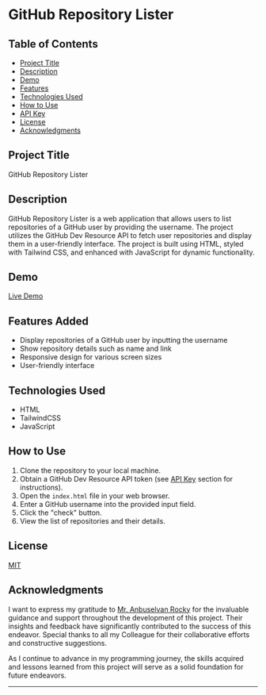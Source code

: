 # GitHub Repository Lister

## Table of Contents

- [Project Title](#project-title)
- [Description](#description)
- [Demo](#demo)
- [Features](#features)
- [Technologies Used](#technologies-used)
- [How to Use](#how-to-use)
- [API Key](#api-key)
- [License](#license)
- [Acknowledgments](#acknowledgments)

## Project Title

GitHub Repository Lister

## Description

GitHub Repository Lister is a web application that allows users to list repositories of a GitHub user by providing the username. The project utilizes the GitHub Dev Resource API to fetch user repositories and display them in a user-friendly interface. The project is built using HTML, styled with Tailwind CSS, and enhanced with JavaScript for dynamic functionality.

## Demo

[Live Demo](https://swethadsalvatore.github.io/cyberdude-challenges/javascript/javascript-DOM/06%20-%20github_repo_lister/dist/)

## Features Added

- Display repositories of a GitHub user by inputting the username
- Show repository details such as name and link
- Responsive design for various screen sizes
- User-friendly interface

## Technologies Used

- HTML
- TailwindCSS
- JavaScript

## How to Use

1. Clone the repository to your local machine.
2. Obtain a GitHub Dev Resource API token (see [API Key](https://api.github.com/users/${inputUserName}) section for instructions).
3. Open the `index.html` file in your web browser.
4. Enter a GitHub username into the provided input field.
5. Click the "check" button.
6. View the list of repositories and their details.

## License

[MIT](./LICENSE.md)

## Acknowledgments

I want to express my gratitude to [Mr. Anbuselvan Rocky](https://github.com/anburocky3) for the invaluable guidance and support throughout the development of this project. Their insights and feedback have significantly contributed to the success of this endeavor. Special thanks to all my Colleague for their collaborative efforts and constructive suggestions.

As I continue to advance in my programming journey, the skills acquired and lessons learned from this project will serve as a solid foundation for future endeavors.

---
